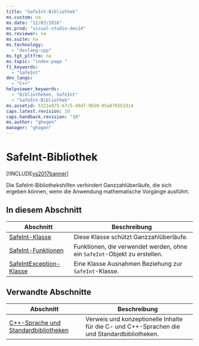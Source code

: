 ```yaml
---
title: "SafeInt-Bibliothek"
ms.custom: na
ms.date: "12/03/2016"
ms.prod: "visual-studio-dev14"
ms.reviewer: na
ms.suite: na
ms.technology: 
  - "devlang-cpp"
ms.tgt_pltfrm: na
ms.topic: "index-page "
f1_keywords: 
  - "SafeInt"
dev_langs: 
  - "C++"
helpviewer_keywords: 
  - "Bibliotheken, SafeInt"
  - "SafeInt-Bibliothek"
ms.assetid: 5321e875-67c5-49d7-9650-85a876552d14
caps.latest.revision: 10
caps.handback.revision: "10"
ms.author: "ghogen"
manager: "ghogen"
---
```

# SafeInt-Bibliothek
[!INCLUDE[vs2017banner](../assembler/inline/includes/vs2017banner.md)]

Die SafeInt\-Bibliothekshilfen verhindert Ganzzahlüberläufe, die sich ergeben können, wenn die Anwendung mathematische Vorgänge ausführt.  
  
## In diesem Abschnitt  
  
|Abschnitt|**Beschreibung**|  
|---------------|----------------------|  
|[SafeInt\-Klasse](../windows/safeint-class.md)|Diese Klasse schützt Ganzzahlüberläufe.|  
|[SafeInt\-Funktionen](../windows/safeint-functions.md)|Funktionen, die verwendet werden, ohne ein `SafeInt`\-Objekt zu erstellen.|  
|[SafeIntException\-Klasse](../windows/safeintexception-class.md)|Eine Klasse Ausnahmen Beziehung zur `SafeInt`\-Klasse.|  
  
## Verwandte Abschnitte  
  
|Abschnitt|**Beschreibung**|  
|---------------|----------------------|  
|[C\+\+\-Sprache und Standardbibliotheken](../cpp/c-cpp-language-and-standard-libraries.md)|Verweis und konzeptionelle Inhalte für die C\- und C\+\+\-Sprachen die und Standardbibliotheken.|